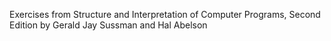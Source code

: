 Exercises from Structure and Interpretation of Computer Programs, Second Edition by Gerald Jay Sussman and Hal Abelson

